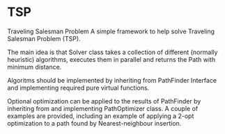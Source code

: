 # TSP
Traveling Salesman Problem
A simple framework to help solve Traveling Salesman Problem (TSP).

The main idea is that Solver class takes a collection of different (normally heuristic) algorithms, executes them in parallel 
and returns the Path with minimum distance.

Algoritms should be implemented by inheriting from PathFinder Interface and implementing required pure virtual functions.

Optional optimization can be applied to the results of PathFinder by inheriting from and implementing PathOptimizer class.
A couple of examples are provided, including an example of applying a 2-opt optimization to a path found by Nearest-neighbour insertion.

